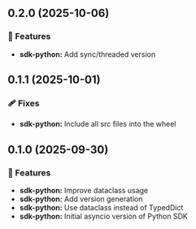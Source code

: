 ## 0.2.0 (2025-10-06)

### 🚀 Features

- **sdk-python:** Add sync/threaded version

## 0.1.1 (2025-10-01)

### 🩹 Fixes

- **sdk-python:** Include all src files into the wheel

## 0.1.0 (2025-09-30)

### 🚀 Features

- **sdk-python:** Improve dataclass usage
- **sdk-python:** Add version generation
- **sdk-python:** Use dataclass instead of TypedDict
- **sdk-python:** Initial asyncio version of Python SDK